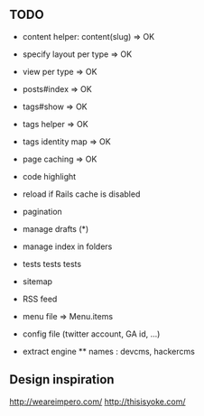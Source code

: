 TODO
----

* content helper: content(slug) => OK
* specify layout per type => OK
* view per type => OK
* posts#index => OK
* tags#show => OK
* tags helper => OK
* tags identity map => OK
* page caching => OK
* code highlight
* reload if Rails cache is disabled
* pagination
* manage drafts (*)
* manage index in folders
* tests tests tests
* sitemap
* RSS feed
* menu file => Menu.items
* config file (twitter account, GA id, ...)

* extract engine
** names : devcms, hackercms

Design inspiration
------------------

http://weareimpero.com/
http://thisisyoke.com/